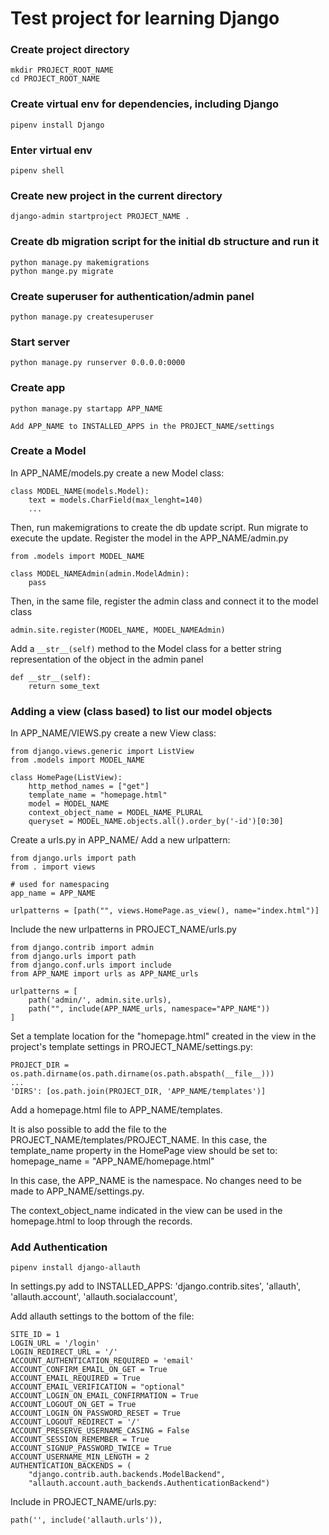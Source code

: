 # Test project for learning Django

### Create project directory
    mkdir PROJECT_ROOT_NAME
    cd PROJECT_ROOT_NAME

### Create virtual env for dependencies, including Django
    pipenv install Django

### Enter virtual env
    pipenv shell

### Create new project in the current directory
    django-admin startproject PROJECT_NAME .

### Create db migration script for the initial db structure and run it
    python manage.py makemigrations
    python mange.py migrate

### Create superuser for authentication/admin panel
    python manage.py createsuperuser

### Start server
    python manage.py runserver 0.0.0.0:0000

### Create app
    python manage.py startapp APP_NAME
    
    Add APP_NAME to INSTALLED_APPS in the PROJECT_NAME/settings

### Create a Model
In APP_NAME/models.py create a new Model class:

    class MODEL_NAME(models.Model):
        text = models.CharField(max_lenght=140)
        ...

Then, run makemigrations to create the db update script.
Run migrate to execute the update.
Register the model in the APP_NAME/admin.py

    from .models import MODEL_NAME

    class MODEL_NAMEAdmin(admin.ModelAdmin):
        pass

Then, in the same file, register the admin class and connect 
it to the model class

    admin.site.register(MODEL_NAME, MODEL_NAMEAdmin)

Add a `__str__(self)` method to the Model class for a better
string representation of the object in the admin panel

    def __str__(self):
        return some_text

### Adding a view (class based) to list our model objects

In APP_NAME/VIEWS.py create a new View class:

    from django.views.generic import ListView
    from .models import MODEL_NAME

    class HomePage(ListView):
        http_method_names = ["get"]
        template_name = "homepage.html"
        model = MODEL_NAME
        context_object_name = MODEL_NAME_PLURAL
        queryset = MODEL_NAME.objects.all().order_by('-id')[0:30]

Create a urls.py in APP_NAME/
Add a new urlpattern:

    from django.urls import path
    from . import views

    # used for namespacing
    app_name = APP_NAME

    urlpatterns = [path("", views.HomePage.as_view(), name="index.html")]

Include the new urlpatterns in PROJECT_NAME/urls.py

    from django.contrib import admin
    from django.urls import path
    from django.conf.urls import include
    from APP_NAME import urls as APP_NAME_urls

    urlpatterns = [
        path('admin/', admin.site.urls),
        path("", include(APP_NAME_urls, namespace="APP_NAME"))
    ]

Set a template location for the "homepage.html" created in the view
in the project's template settings in PROJECT_NAME/settings.py:

    PROJECT_DIR = os.path.dirname(os.path.dirname(os.path.abspath(__file__)))
    ...
    'DIRS': [os.path.join(PROJECT_DIR, 'APP_NAME/templates')]

Add a homepage.html file to APP_NAME/templates.

It is also possible to add the file to the PROJECT_NAME/templates/PROJECT_NAME.
In this case, the template_name property in the HomePage view should be set to:
    homepage_name =  "APP_NAME/homepage.html"

In this case, the APP_NAME is the namespace.
No changes need to be made to APP_NAME/settings.py.


The context_object_name indicated in the view can be used in the homepage.html to loop through the records.


### Add Authentication

    pipenv install django-allauth

In settings.py add to INSTALLED_APPS:
    'django.contrib.sites',
    'allauth', 
    'allauth.account',
    'allauth.socialaccount',

Add allauth settings to the bottom of the file:

    SITE_ID = 1
    LOGIN_URL = '/login'
    LOGIN_REDIRECT_URL = '/'
    ACCOUNT_AUTHENTICATION_REQUIRED = 'email'
    ACCOUNT_CONFIRM_EMAIL_ON_GET = True
    ACCOUNT_EMAIL_REQUIRED = True
    ACCOUNT_EMAIL_VERIFICATION = "optional"
    ACCOUNT_LOGIN_ON_EMAIL_CONFIRMATION = True
    ACCOUNT_LOGOUT_ON_GET = True
    ACCOUNT_LOGIN_ON_PASSWORD_RESET = True
    ACCOUNT_LOGOUT_REDIRECT = '/'
    ACCOUNT_PRESERVE_USERNAME_CASING = False
    ACCOUNT_SESSION_REMEMBER = True
    ACCOUNT_SIGNUP_PASSWORD_TWICE = True
    ACCOUNT_USERNAME_MIN_LENGTH = 2
    AUTHENTICATION_BACKENDS = (
        "django.contrib.auth.backends.ModelBackend",
        "allauth.account.auth_backends.AuthenticationBackend")

Include in PROJECT_NAME/urls.py:

    path('', include('allauth.urls')),

